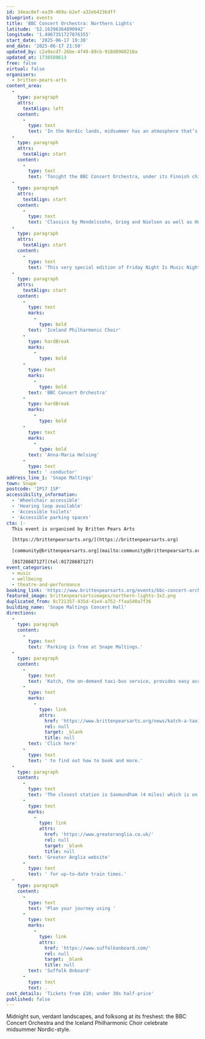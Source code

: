 ```yaml
---
id: 34eac8ef-ea39-469a-b2ef-a32eb4236dff
blueprint: events
title: 'BBC Concert Orchestra: Northern Lights'
latitude: '52.16396364890942'
longitude: '1.4967351727076355'
start_date: '2025-06-17 19:30'
end_date: '2025-06-17 21:50'
updated_by: c2a9acd7-26be-4f49-89cb-918d0960210a
updated_at: 1738580613
free: false
virtual: false
organisers:
  - britten-pears-arts
content_area:
  -
    type: paragraph
    attrs:
      textAlign: left
    content:
      -
        type: text
        text: 'In the Nordic lands, midsummer has an atmosphere that’s all its own. Seas are as blue as the skies, and elemental landscapes come alive with greenery and colourful flowers. And of course, the sun never quite sets; it shines at midnight, and casts an enchanted glow over the dreams and festivities of a culture as ancient as Europe itself.'
  -
    type: paragraph
    attrs:
      textAlign: start
    content:
      -
        type: text
        text: 'Tonight the BBC Concert Orchestra, under its Finnish chief conductor Anna-Maria Helsing, comes together with the Iceland Philharmonic Choir (which celebrates its 75th anniversary this year) to bring some of that midsummer magic to the Aldeburgh Festival.'
  -
    type: paragraph
    attrs:
      textAlign: start
    content:
      -
        type: text
        text: 'Classics by Mendelssohn, Grieg and Nielsen as well as Hugo Alfvén’s gloriously catchy Swedish Rhapsody sit alongside some wonderful discoveries, as our Icelandic guests spin a garland of song from Iceland, Denmark and Finland. Expect to be charmed, surprised and thoroughly entertained.'
  -
    type: paragraph
    attrs:
      textAlign: start
    content:
      -
        type: text
        text: 'This very special edition of Friday Night Is Music Night will be recorded for broadcast on BBC Radio 3 on Friday 20 June.'
  -
    type: paragraph
    attrs:
      textAlign: start
    content:
      -
        type: text
        marks:
          -
            type: bold
        text: 'Iceland Philharmonic Choir'
      -
        type: hardBreak
        marks:
          -
            type: bold
      -
        type: text
        marks:
          -
            type: bold
        text: 'BBC Concert Orchestra'
      -
        type: hardBreak
        marks:
          -
            type: bold
      -
        type: text
        marks:
          -
            type: bold
        text: 'Anna-Maria Helsing'
      -
        type: text
        text: ' conductor'
address_line_1: 'Snape Maltings'
town: Snape
postcode: 'IP17 1SP'
accessibility_information:
  - 'Wheelchair accessible'
  - 'Hearing loop available'
  - 'Accessible toilets'
  - 'Accessible parking spaces'
cta: |-
  This event is organised by Britten Pears Arts

  [https://brittenpearsarts.org/](https://brittenpearsarts.org)

  [community@brittenpearsarts.org](mailto:community@brittenpearsarts.org)

  [01728687127](tel:01728687127)
event_categories:
  - music
  - wellbeing
  - theatre-and-performance
booking_link: 'https://www.brittenpearsarts.org/events/bbc-concert-orchestra-northern-lights'
featured_image: brittenpearsartsimages/northern-lights-3x2.png
duplicated_from: 8c721357-435d-41e4-a752-ffaa540a7f36
building_name: 'Snape Maltings Concert Hall'
directions:
  -
    type: paragraph
    content:
      -
        type: text
        text: 'Parking is free at Snape Maltings.'
  -
    type: paragraph
    content:
      -
        type: text
        text: 'Katch, the on-demand taxi-bus service, provides easy access to Snape Maltings, connecting it to the towns of Framlingham, Parham, Hacheston, Wickham Market, Wickham Market Railway Station at Campsea Ashe, and Tunstall. '
      -
        type: text
        marks:
          -
            type: link
            attrs:
              href: 'https://www.brittenpearsarts.org/news/katch-a-taxi-bus-to-snape-maltings'
              rel: null
              target: _blank
              title: null
        text: 'Click here'
      -
        type: text
        text: ' to find out how to book and more.'
  -
    type: paragraph
    content:
      -
        type: text
        text: 'The closest station is Saxmundham (4 miles) which is on the East Suffolk Ipswich on the Lowestoft train line. Wickham Market station (6 miles) is located in Campsea Ash on the same line. Visit the '
      -
        type: text
        marks:
          -
            type: link
            attrs:
              href: 'https://www.greateranglia.co.uk/'
              rel: null
              target: _blank
              title: null
        text: 'Greater Anglia website'
      -
        type: text
        text: ' for up-to-date train times.'
  -
    type: paragraph
    content:
      -
        type: text
        text: 'Plan your journey using '
      -
        type: text
        marks:
          -
            type: link
            attrs:
              href: 'https://www.suffolkonboard.com/'
              rel: null
              target: _blank
              title: null
        text: 'Suffolk Onboard'
      -
        type: text
        text: .
cost_details: 'Tickets from £10; under 30s half-price'
published: false
---
```

Midnight sun, verdant landscapes, and folksong at its freshest: the BBC Concert Orchestra and the Iceland Philharmonic Choir celebrate midsummer Nordic-style.